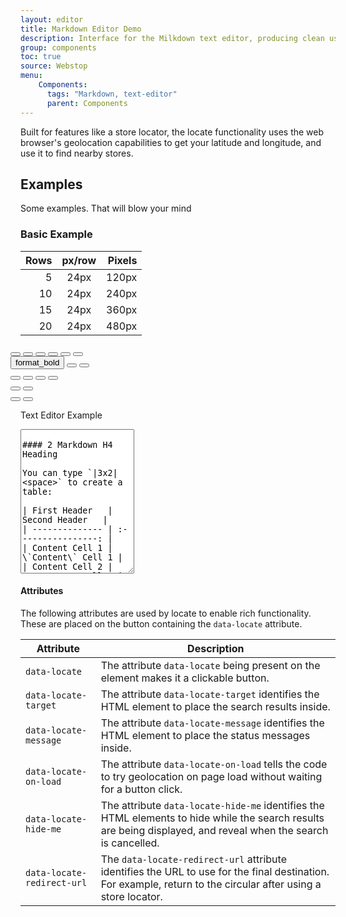 ```yaml
---
layout: editor
title: Markdown Editor Demo
description: Interface for the Milkdown text editor, producing clean usable Markdown.
group: components
toc: true
source: Webstop
menu: 
    Components:
      tags: "Markdown, text-editor"
      parent: Components
---
```


Built for features like a store locator,
the locate functionality uses the web browser's geolocation capabilities to get your latitude and longitude, and use it
to find nearby stores.

## Examples

Some examples. That will blow your mind

### Basic Example

| Rows | px/row | Pixels |
|-----:|:------:|-------:|
|    5 |  24px  |  120px |
|   10 |  24px  |  240px |
|   15 |  24px  |  360px |
|   20 |  24px  |  480px |



<div class="editor-toolbar btn-toolbar justify-content-between mb-3 px-0" style="margin-left: -1rem; margin-right: -1rem;" role="toolbar" aria-label="Toolbar with button groups">
  <div class="btn-group mx-3 mb-3" role="group">
    <button type="button" id="editor-toolbar-h1" class="btn btn-outline-secondary"><i class="fa-sharp fa-solid fa-h1"></i></button>
    <button type="button" id="editor-toolbar-h2" class="btn btn-outline-secondary"><i class="fa-sharp fa-solid fa-h2"></i></button>
    <button type="button" id="editor-toolbar-h3" class="btn btn-outline-secondary"><i class="fa-sharp fa-solid fa-h3"></i></button>
    <button type="button" id="editor-toolbar-h4" class="btn btn-outline-secondary"><i class="fa-sharp fa-solid fa-h4"></i></button>
    <button type="button" id="editor-toolbar-h5" class="btn btn-outline-secondary"><i class="fa-sharp fa-solid fa-h5"></i></button>
    <button type="button" id="editor-toolbar-h6" class="btn btn-outline-secondary"><i class="fa-sharp fa-solid fa-h6"></i></button>
  </div>
  <div class="btn-group mx-3 mb-3" role="group">
    <button type="button" id="editor-toolbar-strong"   class="btn btn-outline-secondary"><i class="fa-sharp fa-solid fa-bold"></i><span class="d-none">format_bold</span></span></button>
    <button type="button" id="editor-toolbar-emphasis" class="btn btn-outline-secondary"><i class="fa-sharp fa-solid fa-italic"></i></button>
    <button type="button" id="editor-toolbar-strike" class="btn btn-outline-secondary"><i class="fa-sharp fa-solid fa-strikethrough"></i></button>
  </div>
  <div class="btn-group mx-3 mb-3" role="group">
    <button type="button" id="editor-toolbar-table" class="btn btn-outline-secondary"><i class="fa-regular fa-table"></i></button>
    <button type="button" id="editor-toolbar-ul"    class="btn btn-outline-secondary"><i class="fa-solid fa-list"></i></button>
    <button type="button" id="editor-toolbar-ol"    class="btn btn-outline-secondary"><i class="fa-sharp fa-regular fa-list-ol"></i></button>
    <button type="button" id="editor-toolbar-quote" class="btn btn-outline-secondary"><i class="fa-solid fa-quote-right"></i></button>
  </div>
  <div class="btn-group mx-3 mb-3" role="group">
    <button type="button" id="editor-toolbar-image" class="btn btn-outline-secondary"><i class="fa-regular fa-image"></i></button>
    <button type="button" id="editor-toolbar-link"  class="btn btn-outline-secondary"><i class="fa-duotone fa-arrow-up-right-from-square"></i></button>
  </div>
  <div class="btn-group mx-3 mb-3" role="group">
    <button type="button" id="editor-toolbar-undo" class="btn btn-outline-secondary"><i class="fa-solid fa-rotate-left"></i></button>
    <button type="button" id="editor-toolbar-redo" class="btn btn-outline-secondary"><i class="fa-solid fa-rotate-right"></i></button>
  </div>

</div>


<label for="markdown-example" class="form-label">Text Editor Example</label>
<textarea data-markdown-editor class="form-control" name="some-name" id="some-id" rows="15">

#### 2 Markdown H4 Heading

You can type `|3x2|<space>` to create a table:

| First Header   |    Second Header   |
| -------------- | :----------------: |
| Content Cell 1 | \`Content\` Cell 1 |
| Content Cell 2 | **Content** Cell 2 |

_Tables like the one above are made available by Github Flavored Markdown (GFM)._

Links: [Webstop](https://webstop.com)

#### Lists

- bullet list
- using dashes

1. Numbered List
2. Using Numbers
</textarea>


#### Attributes

The following attributes are used by locate to enable rich functionality. These are placed on the button containing the `data-locate` attribute.

| Attribute                  | Description                                                                                                                                                     |
|----------------------------|-----------------------------------------------------------------------------------------------------------------------------------------------------------------|
| `data-locate`              | The attribute `data-locate` being present on the element makes it a clickable button.                                                                           |
| `data-locate-target`       | The attribute `data-locate-target` identifies the HTML element to place the search results inside.                                                              |
| `data-locate-message`      | The attribute `data-locate-message` identifies the HTML element to place the status messages inside.                                                            |
| `data-locate-on-load`      | The attribute `data-locate-on-load` tells the code to try geolocation on page load without waiting for a button click.                                          |
| `data-locate-hide-me`      | The attribute `data-locate-hide-me` identifies the HTML elements to hide while the search results are being displayed, and reveal when the search is cancelled. |
| `data-locate-redirect-url` | The `data-locate-redirect-url` attribute identifies the URL to use for the final destination. For example, return to the circular after using a store locator.  |

